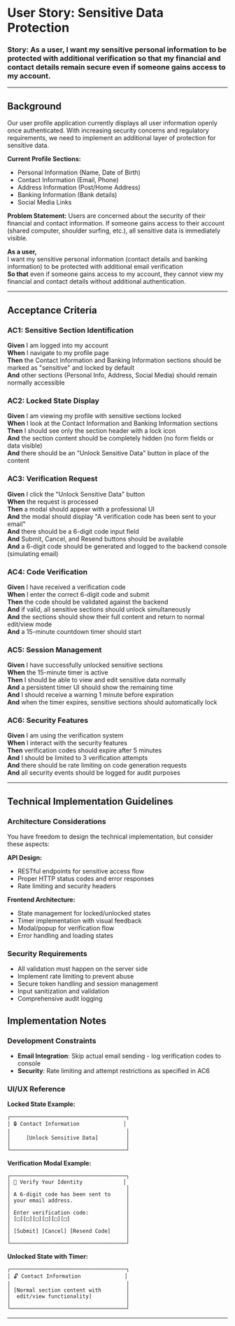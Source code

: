 # User Story: Sensitive Data Protection

### Story: As a user, I want my sensitive personal information to be protected with additional verification so that my financial and contact details remain secure even if someone gains access to my account.

---

## Background

Our user profile application currently displays all user information openly once authenticated. With increasing security concerns and regulatory requirements, we need to implement an additional layer of protection for sensitive data.

**Current Profile Sections:**
- Personal Information (Name, Date of Birth)
- Contact Information (Email, Phone) 
- Address Information (Post/Home Address)
- Banking Information (Bank details)
- Social Media Links

**Problem Statement:**
Users are concerned about the security of their financial and contact information. If someone gains access to their account (shared computer, shoulder surfing, etc.), all sensitive data is immediately visible.

**As a user,**  
I want my sensitive personal information (contact details and banking information) to be protected with additional email verification  
**So that** even if someone gains access to my account, they cannot view my financial and contact details without additional authentication.

---

## Acceptance Criteria

### AC1: Sensitive Section Identification
**Given** I am logged into my account  
**When** I navigate to my profile page  
**Then** the Contact Information and Banking Information sections should be marked as "sensitive" and locked by default  
**And** other sections (Personal Info, Address, Social Media) should remain normally accessible

### AC2: Locked State Display
**Given** I am viewing my profile with sensitive sections locked  
**When** I look at the Contact Information and Banking Information sections  
**Then** I should see only the section header with a lock icon  
**And** the section content should be completely hidden (no form fields or data visible)  
**And** there should be an "Unlock Sensitive Data" button in place of the content

### AC3: Verification Request
**Given** I click the "Unlock Sensitive Data" button  
**When** the request is processed  
**Then** a modal should appear with a professional UI  
**And** the modal should display "A verification code has been sent to your email"  
**And** there should be a 6-digit code input field  
**And** Submit, Cancel, and Resend buttons should be available  
**And** a 6-digit code should be generated and logged to the backend console (simulating email)

### AC4: Code Verification
**Given** I have received a verification code  
**When** I enter the correct 6-digit code and submit  
**Then** the code should be validated against the backend  
**And** if valid, all sensitive sections should unlock simultaneously  
**And** the sections should show their full content and return to normal edit/view mode  
**And** a 15-minute countdown timer should start

### AC5: Session Management
**Given** I have successfully unlocked sensitive sections  
**When** the 15-minute timer is active  
**Then** I should be able to view and edit sensitive data normally  
**And** a persistent timer UI should show the remaining time  
**And** I should receive a warning 1 minute before expiration  
**And** when the timer expires, sensitive sections should automatically lock

### AC6: Security Features
**Given** I am using the verification system  
**When** I interact with the security features  
**Then** verification codes should expire after 5 minutes  
**And** I should be limited to 3 verification attempts  
**And** there should be rate limiting on code generation requests  
**And** all security events should be logged for audit purposes

---

## Technical Implementation Guidelines

### Architecture Considerations
You have freedom to design the technical implementation, but consider these aspects:

**API Design:**
- RESTful endpoints for sensitive access flow
- Proper HTTP status codes and error responses
- Rate limiting and security headers

**Frontend Architecture:**
- State management for locked/unlocked states
- Timer implementation with visual feedback
- Modal/popup for verification flow
- Error handling and loading states

### Security Requirements
- All validation must happen on the server side
- Implement rate limiting to prevent abuse
- Secure token handling and session management
- Input sanitization and validation
- Comprehensive audit logging


## Implementation Notes

### Development Constraints
- **Email Integration**: Skip actual email sending - log verification codes to console
- **Security**: Rate limiting and attempt restrictions as specified in AC6

### UI/UX Reference

**Locked State Example:**
```
┌─────────────────────────────────────┐
│ 🔒 Contact Information              │
│                                     │
│     [Unlock Sensitive Data]         │
│                                     │
└─────────────────────────────────────┘
```

**Verification Modal Example:**
```
┌─────────────────────────────────────┐
│ 🔐 Verify Your Identity             │
│                                     │
│ A 6-digit code has been sent to     │
│ your email address.                 │
│                                     │
│ Enter verification code:            │
│ [□][□][□][□][□][□]                  │
│                                     │
│ [Submit] [Cancel] [Resend Code]     │
│                                     │
└─────────────────────────────────────┘
```

**Unlocked State with Timer:**
```
┌─────────────────────────────────────┐
│ 🔓 Contact Information              │
│                                     │
│ [Normal section content with        │
│  edit/view functionality]           │
│                                     │
└─────────────────────────────────────┘
```

---

